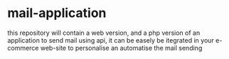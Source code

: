 # mail-application
this repository will contain a web version, and a php version of an application to send mail using api, it can be easely be itegrated in your e-commerce web-site to personalise an automatise the mail sending
